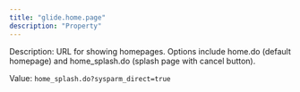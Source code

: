 ```yaml
---
title: "glide.home.page"
description: "Property"
---
```


Description: URL for showing homepages. Options include home.do (default homepage) and home_splash.do (splash page with cancel button).

Value: `home_splash.do?sysparm_direct=true`